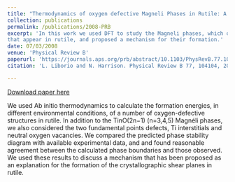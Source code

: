 ```yaml
---
title: "Thermodynamics of oxygen defective Magneli Phases in Rutile: A First Principles Study"
collection: publications
permalink: /publications/2008-PRB
excerpt: 'In this work we used DFT to study the Magneli phases, which oxigen-defective structures 
that appear in rutile, and proposed a mechanism for their formation.'   
date: 07/03/2008
venue: 'Physical Review B'
paperurl: 'https://journals.aps.org/prb/abstract/10.1103/PhysRevB.77.104104'
citation: 'L. Liborio and N. Harrison. Physical Review B 77, 104104, 2008'

---
```



[Download paper here](http://leandro-liborio.github.io/files/paper2.pdf)

We used Ab initio thermodynamics to calculate the formation energies, in different environmental conditions, of a number of oxygen-defective structures in rutile. In addition to the TinO(2n−1) (n=3,4,5) Magnéli phases, we also considered the two fundamental points defects, Ti interstitials and neutral oxygen vacancies. We compared the predicted phase stability diagram with available experimental data, and and found reasonable agreement between the calculated phase boundaries and those observed. We used these results to discuss a mechanism that has been proposed as an explanation for the formation of the crystallographic shear planes in rutile.
